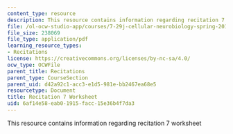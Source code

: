```yaml
---
content_type: resource
description: This resource contains information regarding recitation 7 worksheet
file: /ol-ocw-studio-app/courses/7-29j-cellular-neurobiology-spring-2012/6af14e58eab01915facc15e36b4f7da3_MIT7_29JS12_Recitation7.pdf
file_size: 238069
file_type: application/pdf
learning_resource_types:
- Recitations
license: https://creativecommons.org/licenses/by-nc-sa/4.0/
ocw_type: OCWFile
parent_title: Recitations
parent_type: CourseSection
parent_uid: d42a92c1-acc3-e1d5-981e-bb2467ea68e5
resourcetype: Document
title: Recitation 7 Worksheet
uid: 6af14e58-eab0-1915-facc-15e36b4f7da3
---
```

This resource contains information regarding recitation 7 worksheet